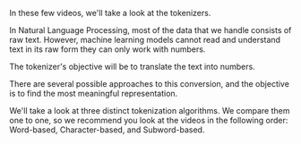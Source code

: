 In these few videos, we'll take a look at the tokenizers.

In Natural Language Processing, most of the data that we handle consists of raw text. However, machine learning models cannot read and understand text in its raw form they can only work with numbers.

The tokenizer's objective will be to translate the text into numbers.

There are several possible approaches to this conversion, and the objective is to find the most meaningful representation.

We'll take a look at three distinct tokenization algorithms. We compare them one to one, so we recommend you look at the videos in the following order: Word-based, Character-based, and Subword-based.